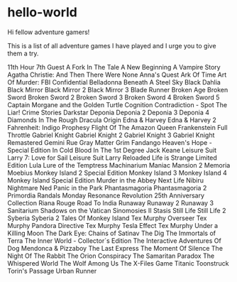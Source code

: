 # hello-world

Hi fellow adventure gamers!

This is a list of all adventure games I have played and I urge you to give them a try.

11th Hour
7th Guest
A Fork In The Tale
A New Beginning
A Vampire Story
Agatha Christie: And Then There Were None
Anna's Quest
Ark Of Time
Art Of Murder: FBI Confidential
Belladonna
Beneath A Steel Sky
Black Dahlia
Black Mirror
Black Mirror 2
Black Mirror 3
Blade Runner
Broken Age
Broken Sword
Broken Sword 2
Broken Sword 3
Broken Sword 4
Broken Sword 5
Captain Morgane and the Golden Turtle
Cognition
Contradiction - Spot The Liar!
Crime Stories
Darkstar
Deponia
Deponia 2
Deponia 3
Deponia 4
Diamonds In The Rough
Dracula Origin
Edna & Harvey
Edna & Harvey 2
Fahrenheit: Indigo Prophesy
Flight Of The Amazon Queen
Frankenstein
Full Throttle
Gabriel Knight
Gabriel Knight 2
Gabriel Knight 3
Gabriel Knight Remastered
Gemini Rue
Gray Matter
Grim Fandango
Heaven's Hope - Special Edition
In Cold Blood
In The 1st Degree
Jack Keane
Leisure Suit Larry 7: Love for Sail
Leisure Suit Larry Reloaded
Life is Strange Limited Edition
Lula
Lure of the Temptress
Machinarium
Maniac Mansion 2
Memoria
Moebius
Monkey Island 2 Special Edition
Monkey Island 3
Monkey Island 4
Monkey Island Special Edition
Murder in the Abbey
Next Life
Nibiru
Nightmare Ned
Panic in the Park
Phantasmagoria
Phantasmagoria 2
Primordia
Randals Monday
Resonance
Revolution 25th Anniversary Collection
Riana Rouge
Road To India
Runaway
Runaway 2
Runaway 3
Sanitarium
Shadows on the Vatican
Sinomosies II
Stasis
Still Life
Still Life 2
Syberia
Syberia 2
Tales Of Monkey Island
Tex Murphy Overseer
Tex Murphy Pandora Directive
Tex Murphy Tesla Effect
Tex Murphy Under a Killing Moon
The Dark Eye: Chains of Satinav
The Dig
The Immortals of Terra
The Inner World - Collector`s Edition
The Interactive Adventures Of Dog Mendonca & Pizzaboy
The Last Express
The Moment Of Silence
The Night Of The Rabbit
The Orion Conspiracy
The Samaritan Paradox
The Whispered World
The Wolf Among Us
The X-Files Game
Titanic
Toonstruck
Torin's Passage
Urban Runner
